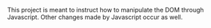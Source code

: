 This project is meant to instruct how to manipulate the DOM through Javascript. Other changes made by Javascript occur as well.
